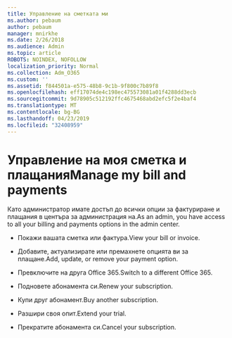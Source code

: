 ```yaml
---
title: Управление на сметката ми
ms.author: pebaum
author: pebaum
manager: mnirkhe
ms.date: 2/26/2018
ms.audience: Admin
ms.topic: article
ROBOTS: NOINDEX, NOFOLLOW
localization_priority: Normal
ms.collection: Adm_O365
ms.custom: ''
ms.assetid: f844501a-e575-48b8-9c1b-9f800c7b89f8
ms.openlocfilehash: eff17074de4c198ec475573081a01f4288dd3ecb
ms.sourcegitcommit: 9d78905c512192ffc4675468abd2efc5f2e4baf4
ms.translationtype: MT
ms.contentlocale: bg-BG
ms.lasthandoff: 04/23/2019
ms.locfileid: "32408959"
---
```

# <a name="manage-my-bill-and-payments"></a><span data-ttu-id="8d2b8-102">Управление на моя сметка и плащания</span><span class="sxs-lookup"><span data-stu-id="8d2b8-102">Manage my bill and payments</span></span>

<span data-ttu-id="8d2b8-103">Като администратор имате достъп до всички опции за фактуриране и плащания в центъра за администрация на.</span><span class="sxs-lookup"><span data-stu-id="8d2b8-103">As an admin, you have access to all your billing and payments options in the admin center.</span></span>
  
- <span data-ttu-id="8d2b8-104">Покажи вашата сметка или фактура.</span><span class="sxs-lookup"><span data-stu-id="8d2b8-104">View your bill or invoice.</span></span>
    
- <span data-ttu-id="8d2b8-105">Добавите, актуализирате или премахнете опцията ви за плащане.</span><span class="sxs-lookup"><span data-stu-id="8d2b8-105">Add, update, or remove your payment option.</span></span>
    
- <span data-ttu-id="8d2b8-106">Превключите на друга Office 365.</span><span class="sxs-lookup"><span data-stu-id="8d2b8-106">Switch to a different Office 365.</span></span>
    
- <span data-ttu-id="8d2b8-107">Подновете абонамента си.</span><span class="sxs-lookup"><span data-stu-id="8d2b8-107">Renew your subscription.</span></span>
    
- <span data-ttu-id="8d2b8-108">Купи друг абонамент.</span><span class="sxs-lookup"><span data-stu-id="8d2b8-108">Buy another subscription.</span></span>
    
- <span data-ttu-id="8d2b8-109">Разшири своя опит.</span><span class="sxs-lookup"><span data-stu-id="8d2b8-109">Extend your trial.</span></span>
    
- <span data-ttu-id="8d2b8-110">Прекратите абонамента си.</span><span class="sxs-lookup"><span data-stu-id="8d2b8-110">Cancel your subscription.</span></span>
    

